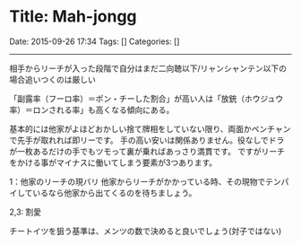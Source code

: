 # Title: Mah-jongg

Date: 2015-09-26 17:34
Tags: []
Categories: []

<!-- toc -->

---

相手からリーチが入った段階で自分はまだ二向聴以下/リャンシャンテン以下の場合追いつくのは厳しい

「副露率（フーロ率）＝ポン・チーした割合」が高い人は「放銃（ホウジュウ率）＝ロンされる率」も高くなる傾向にある。

基本的には他家がよほどおかしい捨て牌相をしていない限り、両面かペンチャンで先手が取れれば即リーです。
手の高い安いは関係ありません。役なしでドラが一枚あるだけの手でもツモって裏が乗ればあっさり満貫です。
ですがリーチをかける事がマイナスに働いてしまう要素が3つあります。

1：他家のリーチの現バリ
他家からリーチがかかっている時、その現物でテンパイしているなら他家から出てくるのを待ちましょう。

2,3: 割愛

チートイツを狙う基準は、メンツの数で決めると良いでしょう(対子ではない)

